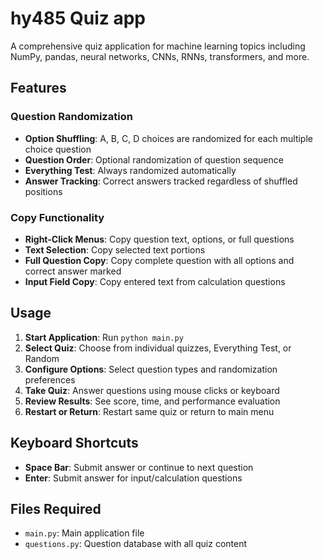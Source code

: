 # hy485 Quiz app

A comprehensive quiz application for machine learning topics including NumPy, pandas, neural networks, CNNs, RNNs, transformers, and more.

## Features

### Question Randomization
- **Option Shuffling**: A, B, C, D choices are randomized for each multiple choice question
- **Question Order**: Optional randomization of question sequence
- **Everything Test**: Always randomized automatically
- **Answer Tracking**: Correct answers tracked regardless of shuffled positions


### Copy Functionality
- **Right-Click Menus**: Copy question text, options, or full questions
- **Text Selection**: Copy selected text portions
- **Full Question Copy**: Copy complete question with all options and correct answer marked
- **Input Field Copy**: Copy entered text from calculation questions


## Usage

1. **Start Application**: Run `python main.py`
2. **Select Quiz**: Choose from individual quizzes, Everything Test, or Random
3. **Configure Options**: Select question types and randomization preferences
4. **Take Quiz**: Answer questions using mouse clicks or keyboard
5. **Review Results**: See score, time, and performance evaluation
6. **Restart or Return**: Restart same quiz or return to main menu

## Keyboard Shortcuts
- **Space Bar**: Submit answer or continue to next question
- **Enter**: Submit answer for input/calculation questions

## Files Required
- `main.py`: Main application file
- `questions.py`: Question database with all quiz content
